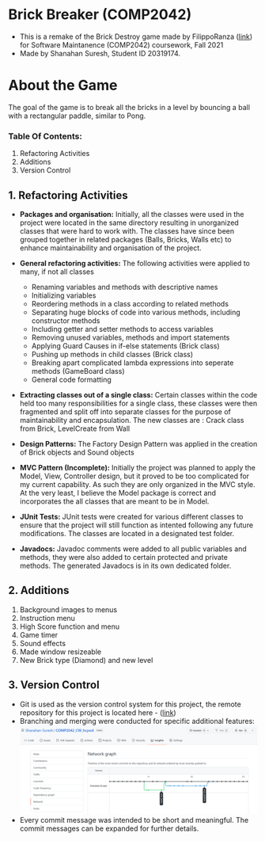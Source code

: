 # Brick Breaker (COMP2042)
- This is a remake of the Brick Destroy game made by FilippoRanza ([link](https://github.com/FilippoRanza/Brick_Destroy)) for
  Software Maintanence (COMP2042) coursework, Fall 2021
- Made by Shanahan Suresh, Student ID 20319174.

# About the Game
The goal of the game is to break all the bricks in a level by bouncing a ball with a
rectangular paddle, similar to Pong.

### Table Of Contents:
1. Refactoring Activities
2. Additions
3. Version Control

## 1. Refactoring Activities
- **Packages and organisation:** Initially, all the classes were used in the project were located in the same directory
  resulting in unorganized classes that were hard to work with. The classes have since been grouped together in related packages
  (Balls, Bricks, Walls etc) to enhance maintainability and organisation of the project.


- **General refactoring activities:** The following activities were applied to many, if not all classes
  - Renaming variables and methods with descriptive names
  - Initializing variables
  - Reordering methods in a class according to related methods
  - Separating huge blocks of code into various methods, including constructor methods
  - Including getter and setter methods to access variables
  - Removing unused variables, methods and import statements
  - Applying Guard Causes in if-else statements (Brick class)
  - Pushing up methods in child classes (Brick class)
  - Breaking apart complicated lambda expressions into seperate methods (GameBoard class)
  - General code formatting


- **Extracting classes out of a single class:** Certain classes within the code held too many responsibilities
  for a single class, these classes were then fragmented and split off into separate classes for the purpose of
  maintainability and encapsulation. The new classes are : Crack class from Brick, LevelCreate from Wall
- **Design Patterns:** The Factory Design Pattern was applied in the creation of Brick objects and Sound objects
- **MVC Pattern (Incomplete):** Initially the project was planned to apply the Model, View,
  Controller design, but it proved to be too complicated for my current capability. As such they are only organized in the
  MVC style. At the very least, I believe the Model package is correct and incorporates the all
  classes that are meant to be in Model.
- **JUnit Tests:** JUnit tests were created for various different classes to ensure that the
  project will still function as intented following any future modifications. The classes are
  located in a designated test folder.
- **Javadocs:** Javadoc comments were added to all public variables and methods, they were
  also added to certain protected and private methods. The generated Javadocs is in its own
  dedicated folder.


## 2. Additions
1. Background images to menus
2. Instruction menu
3. High Score function and menu
4. Game timer
5. Sound effects
7. Made window resizeable
8. New Brick type (Diamond) and new level


## 3. Version Control
- Git is used as the version control system for this project, the remote repository for this project
  is located here -  ([link](https://github.com/Shanahan-Suresh/COMP2042_CW_hcyss4))
- Branching and merging were conducted for specific additional features:
  <img src="PDF and Screenshots/Use of branching in Git.PNG" style="width:1000px;"/>
- Every commit message was intended to be short and meaningful. The commit messages can be
  expanded for further details.
